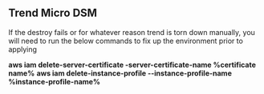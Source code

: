 Trend Micro DSM
---------------

If the destroy fails or for whatever reason trend is torn down manually, you will need to run the below commands to fix up the environment prior to applying

**aws iam delete-server-certificate -server-certificate-name %certificate name%**
**aws iam delete-instance-profile --instance-profile-name %instance-profile-name%**
